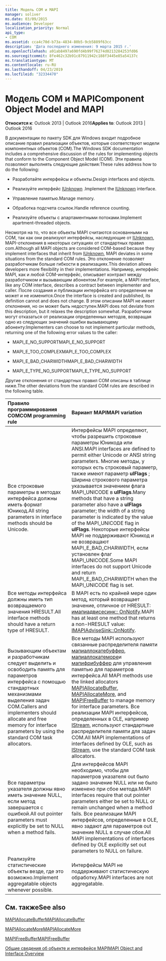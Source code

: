 ```yaml
---
title: Модель COM и MAPI
manager: soliver
ms.date: 03/09/2015
ms.audience: Developer
localization_priority: Normal
api_type:
- COM
ms.assetid: cca4c70d-b73a-4834-80b5-9cb5889f63cc
description: 'Дата последнего изменения: 9 марта 2015 г.'
ms.openlocfilehash: a91ab8497a690fd4b99f76274d0213284253fd06
ms.sourcegitcommit: 8fe462c32b91c87911942c188f3445e85a54137c
ms.translationtype: MT
ms.contentlocale: ru-RU
ms.lasthandoff: 04/23/2019
ms.locfileid: "32334470"
---
```

# <a name="component-object-model-and-mapi"></a><span data-ttu-id="c5b4b-103">Модель COM и MAPI</span><span class="sxs-lookup"><span data-stu-id="c5b4b-103">Component Object Model and MAPI</span></span>

  
  
<span data-ttu-id="c5b4b-104">**Относится к**: Outlook 2013 | Outlook 2016</span><span class="sxs-lookup"><span data-stu-id="c5b4b-104">**Applies to**: Outlook 2013 | Outlook 2016</span></span> 
  
<span data-ttu-id="c5b4b-105">В документации по пакету SDK для Windows входит подробное описание правил реализации объектов, которые соответствуют модели компонентных объектов (COM).</span><span class="sxs-lookup"><span data-stu-id="c5b4b-105">The Windows SDK documentation includes a comprehensive discussion of the rules for implementing objects that conform to the Component Object Model (COM).</span></span> <span data-ttu-id="c5b4b-106">Эти правила позволяют выполнять следующие действия:</span><span class="sxs-lookup"><span data-stu-id="c5b4b-106">These rules address how to do the following:</span></span>
  
- <span data-ttu-id="c5b4b-107">Разработайте интерфейсы и объекты.</span><span class="sxs-lookup"><span data-stu-id="c5b4b-107">Design interfaces and objects.</span></span>
    
- <span data-ttu-id="c5b4b-108">Реализуйте интерфейс [IUnknown](https://msdn.microsoft.com/library/ms680509%28VS.85%29.aspx) .</span><span class="sxs-lookup"><span data-stu-id="c5b4b-108">Implement the [IUnknown](https://msdn.microsoft.com/library/ms680509%28VS.85%29.aspx) interface.</span></span> 
    
- <span data-ttu-id="c5b4b-109">Управление памятью.</span><span class="sxs-lookup"><span data-stu-id="c5b4b-109">Manage memory.</span></span>
    
- <span data-ttu-id="c5b4b-110">Обработка подсчета ссылок.</span><span class="sxs-lookup"><span data-stu-id="c5b4b-110">Handle reference counting.</span></span>
    
- <span data-ttu-id="c5b4b-111">Реализуйте объекты с апартаментными потоками.</span><span class="sxs-lookup"><span data-stu-id="c5b4b-111">Implement apartment-threaded objects.</span></span>
    
<span data-ttu-id="c5b4b-112">Несмотря на то, что все объекты MAPI считаются основанными на COM, так как они реализуют интерфейсы, наследующие от [IUnknown](https://msdn.microsoft.com/library/ms680509%28VS.85%29.aspx), MAPI-отклонения в некоторых ситуациях от стандартных правил com.</span><span class="sxs-lookup"><span data-stu-id="c5b4b-112">Although all MAPI objects are considered COM-based because they implement interfaces that inherit from [IUnknown](https://msdn.microsoft.com/library/ms680509%28VS.85%29.aspx), MAPI deviates in some situations from the standard COM rules.</span></span> <span data-ttu-id="c5b4b-113">Это отклонение позволяет разработчикам больше гибкости в реализациях.</span><span class="sxs-lookup"><span data-stu-id="c5b4b-113">This deviation allows developers more flexibility in their implementations.</span></span> <span data-ttu-id="c5b4b-114">Например, интерфейс MAPI, как и любой COM-интерфейс, описывает контракт между разработчиком и вызывающим абонентом.</span><span class="sxs-lookup"><span data-stu-id="c5b4b-114">For example, a MAPI interface, like any COM interface, describes a contract between implementer and caller.</span></span> <span data-ttu-id="c5b4b-115">После создания и публикации интерфейса его определение не может и не изменится.</span><span class="sxs-lookup"><span data-stu-id="c5b4b-115">Once the interface is created and published, its definition cannot and does not change.</span></span> <span data-ttu-id="c5b4b-116">В этом описании MAPI не имеет отклонения, но он может быть недоступен.</span><span class="sxs-lookup"><span data-stu-id="c5b4b-116">MAPI does not deviate from this description, but it relaxes the description somewhat.</span></span> <span data-ttu-id="c5b4b-117">Разработчики могут отказаться от реализации определенных методов, возвращая одно из следующих значений ошибки вызывающему абоненту:</span><span class="sxs-lookup"><span data-stu-id="c5b4b-117">Implementers can choose to not implement particular methods, returning one of the following error values to the caller:</span></span> 
  
- <span data-ttu-id="c5b4b-118">MAPI_E_NO_SUPPORT</span><span class="sxs-lookup"><span data-stu-id="c5b4b-118">MAPI_E_NO_SUPPORT</span></span>
    
- <span data-ttu-id="c5b4b-119">MAPI_E_TOO_COMPLEX</span><span class="sxs-lookup"><span data-stu-id="c5b4b-119">MAPI_E_TOO_COMPLEX</span></span>
    
- <span data-ttu-id="c5b4b-120">MAPI_E_BAD_CHARWIDTH</span><span class="sxs-lookup"><span data-stu-id="c5b4b-120">MAPI_E_BAD_CHARWIDTH</span></span>
    
- <span data-ttu-id="c5b4b-121">MAPI_E_TYPE_NO_SUPPORT</span><span class="sxs-lookup"><span data-stu-id="c5b4b-121">MAPI_E_TYPE_NO_SUPPORT</span></span>
    
<span data-ttu-id="c5b4b-122">Другие отклонения от стандартных правил COM описаны в таблице ниже.</span><span class="sxs-lookup"><span data-stu-id="c5b4b-122">The other deviations from the standard COM rules are described in the following table.</span></span>
  
|<span data-ttu-id="c5b4b-123">**Правило программирования COM**</span><span class="sxs-lookup"><span data-stu-id="c5b4b-123">**COM programming rule**</span></span>|<span data-ttu-id="c5b4b-124">**Вариант MAPI**</span><span class="sxs-lookup"><span data-stu-id="c5b4b-124">**MAPI variation**</span></span>|
|:-----|:-----|
|<span data-ttu-id="c5b4b-125">Все строковые параметры в методах интерфейса должны иметь формат Юникод.</span><span class="sxs-lookup"><span data-stu-id="c5b4b-125">All string parameters in interface methods should be Unicode.</span></span>  <br/> |<span data-ttu-id="c5b4b-126">Интерфейсы MAPI определяют, чтобы разрешить строковые параметры Юникода или ANSI.</span><span class="sxs-lookup"><span data-stu-id="c5b4b-126">MAPI interfaces are defined to permit either Unicode or ANSI string parameters.</span></span> <span data-ttu-id="c5b4b-127">Многие методы, у которых есть строковый параметр, также имеют параметр **ulFlags** ; Ширина строкового параметра указывается значением флага MAPI_UNICODE в **ulFlags**.</span><span class="sxs-lookup"><span data-stu-id="c5b4b-127">Many methods that have a string parameter also have a **ulFlags** parameter; the width of a string parameter is indicated by the value of the MAPI_UNICODE flag in **ulFlags**.</span></span> <span data-ttu-id="c5b4b-128">Некоторые интерфейсы MAPI не поддерживают Юникод и не возвращают MAPI_E_BAD_CHARWIDTH, если установлен флаг MAPI_UNICODE.</span><span class="sxs-lookup"><span data-stu-id="c5b4b-128">Some MAPI interfaces do not support Unicode and return MAPI_E_BAD_CHARWIDTH when the MAPI_UNICODE flag is set.</span></span>  <br/> |
|<span data-ttu-id="c5b4b-129">Все методы интерфейса должны иметь тип возвращаемого значения HRESULT.</span><span class="sxs-lookup"><span data-stu-id="c5b4b-129">All interface methods should have a return type of HRESULT.</span></span>  <br/> |<span data-ttu-id="c5b4b-130">В MAPI есть по крайней мере один метод, который возвращает значение, отличное от HRESULT: [имапиадвисесинк:: OnNotify](imapiadvisesink-onnotify.md).</span><span class="sxs-lookup"><span data-stu-id="c5b4b-130">MAPI has at least one method that returns a non-HRESULT value: [IMAPIAdviseSink::OnNotify](imapiadvisesink-onnotify.md).</span></span>  <br/> |
|<span data-ttu-id="c5b4b-131">Вызывающим объектам и разработчикам следует выделить и освободить память для параметров интерфейса с помощью стандартных механизмами выделения задач COM.</span><span class="sxs-lookup"><span data-stu-id="c5b4b-131">Callers and implementers should allocate and free memory for interface parameters by using the standard COM task allocators.</span></span>  <br/> |<span data-ttu-id="c5b4b-132">Все методы MAPI используют связанные распределителя памяти [мапиаллокатебуффер](mapiallocatebuffer.md), [мапиаллокатеморе](mapiallocatemore.md)и [мапифрибуффер](mapifreebuffer.md) для управления памятью для параметров интерфейса.</span><span class="sxs-lookup"><span data-stu-id="c5b4b-132">All MAPI methods use the linked allocators [MAPIAllocateBuffer](mapiallocatebuffer.md), [MAPIAllocateMore](mapiallocatemore.md), and [MAPIFreeBuffer](mapifreebuffer.md) to manage memory for interface parameters.</span></span> <span data-ttu-id="c5b4b-133">Все реализации MAPI интерфейсов, определенных в OLE, например [IStream](https://msdn.microsoft.com/library/aa380034%28VS.85%29.aspx), используют стандартные распределителя памяти для задач COM.</span><span class="sxs-lookup"><span data-stu-id="c5b4b-133">All MAPI implementations of interfaces defined by OLE, such as [IStream](https://msdn.microsoft.com/library/aa380034%28VS.85%29.aspx), use the standard COM task allocators.</span></span>  <br/> |
|<span data-ttu-id="c5b4b-134">Все параметры указателя должны явно иметь значение NULL, если метод завершается с ошибкой.</span><span class="sxs-lookup"><span data-stu-id="c5b4b-134">All out pointer parameters must explicitly be set to NULL when a method fails.</span></span>  <br/> |<span data-ttu-id="c5b4b-135">Для интерфейсов MAPI необходимо, чтобы для параметров указателя out было задано значение NULL или не было изменено при сбое метода.</span><span class="sxs-lookup"><span data-stu-id="c5b4b-135">MAPI interfaces require that out pointer parameters either be set to NULL or remain unchanged when a method fails.</span></span> <span data-ttu-id="c5b4b-136">Все реализации MAPI интерфейсов, определенные в OLE, явно задают для параметров out значение NULL в случае сбоя.</span><span class="sxs-lookup"><span data-stu-id="c5b4b-136">All MAPI implementations of interfaces defined by OLE explicitly set out parameters to NULL on failure.</span></span>  <br/> |
|<span data-ttu-id="c5b4b-137">Реализуйте статистические объекты везде, где это возможно.</span><span class="sxs-lookup"><span data-stu-id="c5b4b-137">Implement aggregatable objects whenever possible.</span></span>  <br/> |<span data-ttu-id="c5b4b-138">Интерфейсы MAPI не поддерживают статистическую обработку.</span><span class="sxs-lookup"><span data-stu-id="c5b4b-138">MAPI interfaces are not aggregatable.</span></span>  <br/> |
   
## <a name="see-also"></a><span data-ttu-id="c5b4b-139">См. также</span><span class="sxs-lookup"><span data-stu-id="c5b4b-139">See also</span></span>



[<span data-ttu-id="c5b4b-140">MAPIAllocateBuffer</span><span class="sxs-lookup"><span data-stu-id="c5b4b-140">MAPIAllocateBuffer</span></span>](mapiallocatebuffer.md)
  
[<span data-ttu-id="c5b4b-141">MAPIAllocateMore</span><span class="sxs-lookup"><span data-stu-id="c5b4b-141">MAPIAllocateMore</span></span>](mapiallocatemore.md)
  
[<span data-ttu-id="c5b4b-142">MAPIFreeBuffer</span><span class="sxs-lookup"><span data-stu-id="c5b4b-142">MAPIFreeBuffer</span></span>](mapifreebuffer.md)


[<span data-ttu-id="c5b4b-143">Общие сведения об объекте и интерфейсе MAPI</span><span class="sxs-lookup"><span data-stu-id="c5b4b-143">MAPI Object and Interface Overview</span></span>](mapi-object-and-interface-overview.md)

